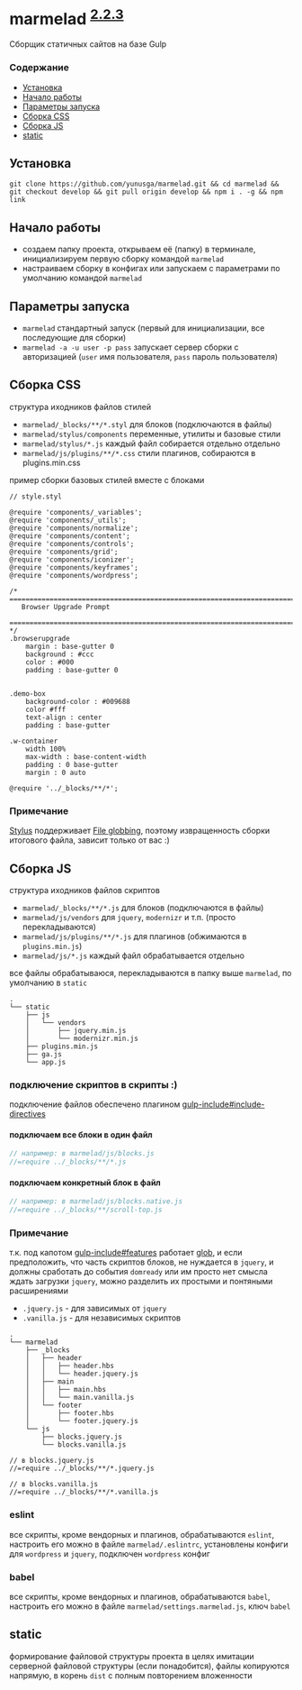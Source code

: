 # marmelad <sup>[2.2.3](https://github.com/yunusga/marmelad/blob/develop/CHANGELOG.md)</sup>

Сборщик статичных сайтов на базе Gulp

### Содержание
- [Установка](#Установка)
- [Начало работы](#Начало-работы)
- [Параметры запуска](#Параметры-запуска)
- [Сборка CSS](#Сборка-css)
- [Сборка JS](#Сборка-js)
- [static](#static)

## Установка
```git clone https://github.com/yunusga/marmelad.git && cd marmelad && git checkout develop && git pull origin develop && npm i . -g && npm link```

## Начало работы

- создаем папку проекта, открываем её (папку) в терминале, инициализируем первую сборку командой ```marmelad```
- настраиваем сборку в конфигах или запускаем с параметрами по умолчанию командой ```marmelad```

## Параметры запуска
- ```marmelad``` стандартный запуск (первый для инициализации, все последующие для сборки)
- ```marmelad -a -u user -p pass``` запускает сервер сборки с авторизацией (`user` имя пользователя, `pass` пароль пользователя)

## Сборка CSS

структура иходников файлов стилей

- `marmelad/_blocks/**/*.styl` для блоков (подключаются в файлы)
- `marmelad/stylus/components` переменные, утилиты и базовые стили
- `marmelad/stylus/*.js` каждый файл собирается отдельно отдельно
- `marmelad/js/plugins/**/*.css` стили плагинов, собираются в plugins.min.css

пример сборки базовых стилей вместе с блоками
```styl
// style.styl

@require 'components/_variables';
@require 'components/_utils';
@require 'components/normalize';
@require 'components/content';
@require 'components/controls';
@require 'components/grid';
@require 'components/iconizer';
@require 'components/keyframes';
@require 'components/wordpress';

/* ==========================================================================
   Browser Upgrade Prompt
   ========================================================================== */
.browserupgrade
    margin : base-gutter 0
    background : #ccc
    color : #000
    padding : base-gutter 0


.demo-box
    background-color : #009688
    color #fff
    text-align : center
    padding : base-gutter

.w-container
    width 100%
    max-width : base-content-width
    padding : 0 base-gutter
    margin : 0 auto

@require '../_blocks/**/*';
```

### Примечание
[Stylus](http://stylus-lang.com/) поддерживает [File globbing](http://stylus-lang.com/docs/import.html#file-globbing), поэтому извращенность сборки итогового файла, зависит только от вас :)


## Сборка JS

структура иходников файлов скриптов

- `marmelad/_blocks/**/*.js` для блоков (подключаются в файлы)
- `marmelad/js/vendors` для `jquery`, `modernizr` и т.п. (просто перекладываются)
- `marmelad/js/plugins/**/*.js` для плагинов (обжимаются в `plugins.min.js`)
- `marmelad/js/*.js` каждый файл обрабатывается отдельно

все файлы обрабатываюся, перекладываются в папку выше `marmelad`, по умолчанию в `static`
```
.
└── static
    ├── js
    │   └── vendors
    │       ├── jquery.min.js
    │       └── modernizr.min.js
    ├── plugins.min.js
    ├── ga.js
    └── app.js
```
### подключение скриптов в скрипты :)

подключение файлов обеспечено плагином [gulp-include#include-directives](https://www.npmjs.com/package/gulp-include#include-directives)

#### подключаем все блоки в один файл
```js
// например: в marmelad/js/blocks.js
//=require ../_blocks/**/*.js
```

#### подключаем конкретный блок в файл
```js
// например: в marmelad/js/blocks.native.js
//=require ../_blocks/**/scroll-top.js
```

### Примечание
т.к. под капотом [gulp-include#features](https://www.npmjs.com/package/gulp-include#features) работает [glob](https://www.npmjs.com/package/glob), и если предположить, что часть скриптов блоков, не нуждается в `jquery`, и должны сработать до события `domready` или им просто нет смысла ждать загрузки `jquery`, можно разделить их простыми и понтяными расширениями

 * `.jquery.js` - для зависимых от `jquery`
 * `.vanilla.js` - для независимых скриптов

```
.
└── marmelad
    ├── _blocks
    │   ├── header
    │   │   ├── header.hbs
    │   │   └── header.jquery.js
    │   ├── main
    │   │   ├── main.hbs
    │   │   └── main.vanilla.js
    │   └── footer
    │       ├── footer.hbs
    │       └── footer.jquery.js
    └── js
        ├── blocks.jquery.js
        └── blocks.vanilla.js

// в blocks.jquery.js
//=require ../_blocks/**/*.jquery.js

// в blocks.vanilla.js
//=require ../_blocks/**/*.vanilla.js
```
### eslint
все скрипты, кроме вендорных и плагинов, обрабатываются `eslint`, настроить его можно в файле `marmelad/.eslintrc`, установлены конфиги для `wordpress` и `jquery`, подключен `wordpress` конфиг

### babel
все скрипты, кроме вендорных и плагинов, обрабатываются `babel`, настроить его можно в файле `marmelad/settings.marmelad.js`, ключ `babel`

## static
формирование файловой структуры проекта в целях имитации серверной файловой структуры (если понадобится), файлы копируются напрямую, в корень `dist` с полным повторением вложенности
